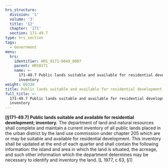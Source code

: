 ```yaml
---
hrs_structure:
  division: '1'
  volume: '3'
  title: '12'
  chapter: '171'
  section: 171-49.7
type: hrs_section
tags:
  - Government
menu:
  hrs:
    identifier: HRS_0171-0049_0007
    parent: HRS0171
    name: >-
      171-49.7 Public lands suitable and available for residential development;
      inventory
weight: 66330
title: Public lands suitable and available for residential development; inventory
full_title: >-
  171-49.7 Public lands suitable and available for residential development;
  inventory
---
```

**[§171-49.7] Public lands suitable and available for residential development; inventory.** The department of land and natural resources shall complete and maintain a current inventory of all public lands placed in the urban district by the land use commission under chapter 205 which are or may be suitable and available for residential development. This inventory shall be updated at the end of each quarter and shall contain the following information: the island and area in which the land is situated, the acreage, and such other information which the department determines may be necessary to identify and inventory the land. [L 1977, c 63, §1]